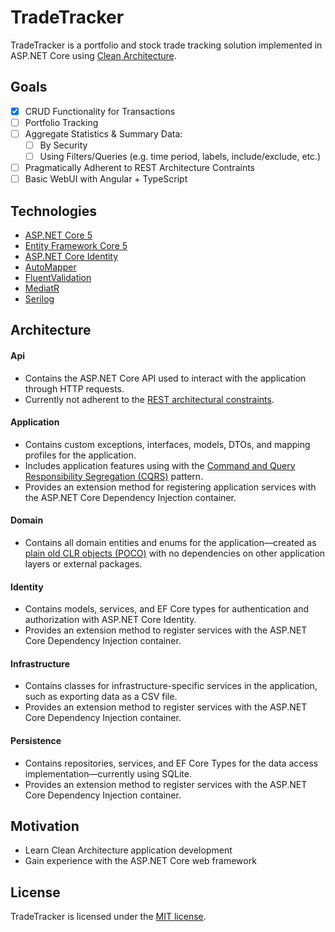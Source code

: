 # TradeTracker
TradeTracker is a portfolio and stock trade tracking solution implemented in ASP.NET Core using [Clean Architecture](https://blog.cleancoder.com/uncle-bob/2012/08/13/the-clean-architecture.html).

## Goals
- [x] CRUD Functionality for Transactions
- [ ] Portfolio Tracking
- [ ] Aggregate Statistics & Summary Data:
  - [ ] By Security
  - [ ] Using Filters/Queries (e.g. time period, labels, include/exclude, etc.) 
- [ ] Pragmatically Adherent to REST Architecture Contraints
- [ ] Basic WebUI with Angular + TypeScript

## Technologies

* [ASP.NET Core 5](https://dotnet.microsoft.com/apps/aspnet)
* [Entity Framework Core 5](https://docs.microsoft.com/en-us/ef/core/)
* [ASP.NET Core Identity](https://docs.microsoft.com/en-us/aspnet/core/security/authentication/identity?view=aspnetcore-5.0&tabs=visual-studio)
* [AutoMapper](https://automapper.org/)
* [FluentValidation](https://fluentvalidation.net/)
* [MediatR](https://github.com/jbogard/MediatR)
* [Serilog](https://serilog.net/)

## Architecture

#### Api
* Contains the ASP.NET Core API used to interact with the application through HTTP requests. 
* Currently not adherent to the [REST architectural constraints](https://restfulapi.net/rest-architectural-constraints/).

#### Application
* Contains custom exceptions, interfaces, models, DTOs, and mapping profiles for the application.
* Includes application features using with the [Command and Query Responsibility Segregation (CQRS)](https://docs.microsoft.com/en-us/azure/architecture/patterns/cqrs) pattern.
* Provides an extension method for registering application services with the ASP.NET Core Dependency Injection container.

#### Domain
* Contains all domain entities and enums for the application&mdash;created as [plain old CLR objects (POCO)](https://en.wikipedia.org/wiki/Plain_old_CLR_object) with no dependencies on other application layers or external packages.

#### Identity
* Contains models, services, and EF Core types for  authentication and authorization with ASP.NET Core Identity.
* Provides an extension method to register services with the ASP.NET Core Dependency Injection container.

#### Infrastructure
* Contains classes for infrastructure-specific services in the application, such as exporting data as a CSV file. 
* Provides an extension method to register services with the ASP.NET Core Dependency Injection container.

#### Persistence
* Contains repositories, services, and EF Core Types for the data access implementation&mdash;currently using SQLite.
* Provides an extension method to register services with the ASP.NET Core Dependency Injection container.

## Motivation
* Learn Clean Architecture application development
* Gain experience with the ASP.NET Core web framework

## License
TradeTracker is licensed under the [MIT license](LICENSE).
